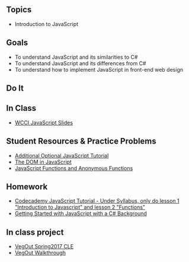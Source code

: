## Topics
  - Introduction to JavaScript
  
## Goals
 - To understand JavaScript and its similarities to C#
 - To understand JavaScript and its differences from C#
 - To understand how to implement JavaScript in front-end web design
   
## Do It

## In Class
 - [WCCI JavaScript Slides](https://docs.google.com/a/wecancodeit.org/presentation/d/1c9QeunLMM2kiIHH6Dk8a-TcZUamW2TuSxt8aIpcJYQw/edit?usp=sharing)
    

## Student Resources & Practice Problems
  - [Additional Optional JavaScript Tutorial](https://javascript.info/first-steps)
  - [The DOM in JavaScript](https://www.w3schools.com/js/js_htmldom.asp)
  - [JavaScript Functions and Anonymous Functions](http://helephant.com/2008/08/23/javascript-anonymous-functions/)

## Homework
 - [Codecademy JavaScript Tutorial - Under Syllabus, only do lesson 1 "Introduction to Javascript" and lesson 2 "Functions"](https://www.codecademy.com/learn/javascript)
 - [Getting Started with JavaScript with a C# Background](https://mauricebutler.wordpress.com/2011/11/07/getting-started-with-javascript-with-a-c-background/)
 
## In class project
- [VegOut Spring2017 CLE](https://github.com/WeCanCodeIT/VegOut-Spring2017-CLE)
- [VegOut Walkthrough](https://docs.google.com/presentation/d/19iQJb5suokrjx6MpFPHqKw0oyI8E2T4_xbNGezEyuh8/edit#slide=id.p)

